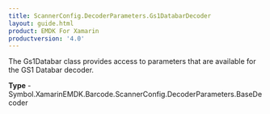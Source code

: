 ```yaml
---
title: ScannerConfig.DecoderParameters.Gs1DatabarDecoder
layout: guide.html 
product: EMDK For Xamarin 
productversion: '4.0' 
---
```

The Gs1Databar class provides access to parameters that are available for the GS1 Databar decoder.

**Type** - Symbol.XamarinEMDK.Barcode.ScannerConfig.DecoderParameters.BaseDecoder




